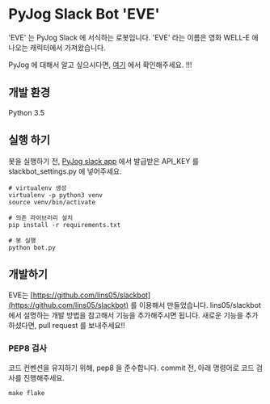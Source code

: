 # PyJog Slack Bot 'EVE'
'EVE' 는 PyJog Slack 에 서식하는 로봇입니다.
'EVE' 라는 이름은 영화 WELL-E 에 나오는 캐릭터에서 가져왔습니다.
 
PyJog 에 대해서 알고 싶으시다면, [여기](https://www.facebook.com/pyjog) 에서 확인해주세요. !!!
 
 
## 개발 환경
Python 3.5
 
 
## 실행 하기
봇을 실행하기 전, [PyJog slack app](https://pyjog.slack.com/apps) 에서 발급받은 API_KEY 를 slackbot_settings.py 에 넣어주세요.

```
# virtualenv 생성
virtualenv -p python3 venv
source venv/bin/activate

# 의존 라이브러리 설치
pip install -r requirements.txt

# 봇 실행
python bot.py
```

## 개발하기
EVE는 [https://github.com/lins05/slackbot](https://github.com/lins05/slackbot) 를 이용해서 만들었습니다.
lins05/slackbot 에서 설명하는 개발 방법을 참고해서 기능을 추가해주시면 됩니다.
새로운 기능을 추가하셨다면, pull request 를 보내주세요!!
 
### PEP8 검사
코드 컨벤션을 유지하기 위해, pep8 을 준수합니다. commit 전, 아래 명령어로 코드 검사를 진행해주세요.
```
make flake
```
